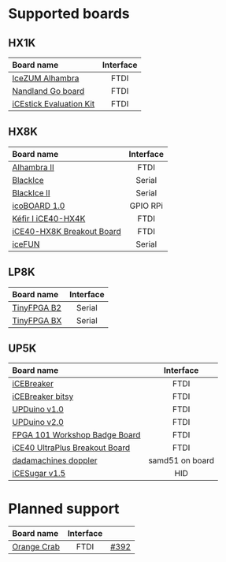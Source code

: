 # Supported boards

## HX1K

| Board name                                                              | Interface |
| :---------------------------------------------------------------------- | :-------: |
| [IceZUM Alhambra](https://github.com/FPGAwars/icezum)                   |   FTDI    |
| [Nandland Go board](https://www.nandland.com/goboard/introduction.html) |   FTDI    |
| [iCEstick Evaluation Kit](http://www.latticesemi.com/icestick)          |   FTDI    |

## HX8K

| Board name                                                                                                       | Interface |
| :--------------------------------------------------------------------------------------------------------------- | :-------: |
| [Alhambra II](https://github.com/FPGAwars/Alhambra-II-FPGA)                                                      |   FTDI    |
| [BlackIce](https://hackaday.io/project/12930-blackice-low-cost-open-hardware-fpga-dev-board)                     |  Serial   |
| [BlackIce II](https://github.com/mystorm-org/BlackIce-II)                                                        |  Serial   |
| [icoBOARD 1.0](http://icoboard.org/about-icoboard.html)                                                          | GPIO RPi  |
| [Kéfir I iCE40-HX4K](http://fpgalibre.sourceforge.net/Kefir/)                                                    |   FTDI    |
| [iCE40-HX8K Breakout Board](http://www.latticesemi.com/Products/DevelopmentBoardsAndKits/iCE40HX8KBreakoutBoard) |   FTDI    |
| [iceFUN](https://www.robot-electronics.co.uk/icefun.html)                                                        |  Serial   |

## LP8K

| Board name                                              | Interface |
| :------------------------------------------------------ | :-------: |
| [TinyFPGA B2](https://tinyfpga.com/b-series-guide.html) |  Serial   |
| [TinyFPGA BX](https://tinyfpga.com/bx/guide.html)       |  Serial   |

## UP5K

| Board name                                                                                                                    | Interface       |
| :---------------------------------------------------------------------------------------------------------------------------- | :-------------: |
| [iCEBreaker](https://github.com/icebreaker-fpga/icebreaker)                                                                   |   FTDI          |
| [iCEBreaker bitsy](https://github.com/icebreaker-fpga/icebreaker)                                                             |   FTDI          |
| [UPDuino v1.0](http://gnarlygrey.atspace.cc/development-platform.html#upduino)                                                |   FTDI          |
| [UPDuino v2.0](http://gnarlygrey.atspace.cc/development-platform.html#upduino_v2l)                                            |   FTDI          |
| [FPGA 101 Workshop Badge Board](https://github.com/mmicko/workshop_badge)                                                     |   FTDI          |
| [iCE40 UltraPlus Breakout Board](http://www.latticesemi.com/en/Products/DevelopmentBoardsAndKits/iCE40UltraPlusBreakoutBoard) |   FTDI          |
| [dadamachines doppler](https://dadamachines.com/product/doppler/)                                                             | samd51 on board |
| [iCESugar v1.5](https://github.com/wuxx/icesugar)                                                                             |   HID           |

# Planned support

| Board name                                              | Interface |                                                          |
| :------------------------------------------------------ | :-------: | :------------------------------------------------------- |
| [Orange Crab](https://github.com/gregdavill/OrangeCrab) |   FTDI    | [#392](https://github.com/FPGAwars/icestudio/issues/392) |
